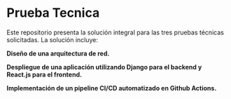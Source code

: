 # Prueba Tecnica
Este repositorio presenta la solución integral para las tres pruebas técnicas solicitadas. La solución incluye:

**Diseño de una arquitectura de red.**

**Despliegue de una aplicación utilizando Django para el backend y React.js para el frontend.**

**Implementación de un pipeline CI/CD automatizado en Github Actions.**


